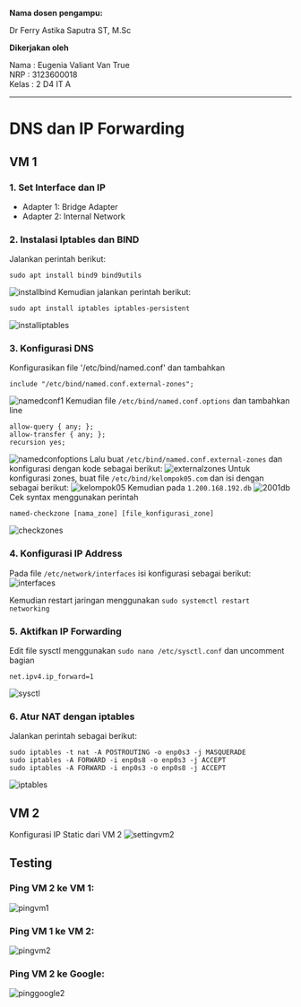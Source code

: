 **Nama dosen pengampu:**

Dr Ferry Astika Saputra ST, M.Sc

**Dikerjakan oleh**

Nama	: Eugenia Valiant Van True  
NRP		: 3123600018  
Kelas	: 2 D4 IT A  

---

# **DNS dan IP Forwarding**
## VM 1
### 1. Set Interface dan IP
- Adapter 1: Bridge Adapter
- Adapter 2: Internal Network

### 2. Instalasi Iptables dan BIND
Jalankan perintah berikut:
```code
sudo apt install bind9 bind9utils
```
![installbind](/TugasDNS-IPForwarding/img/installbind.png)
Kemudian jalankan perintah berikut:
```code
sudo apt install iptables iptables-persistent
```
![installiptables](/TugasDNS-IPForwarding/img/installiptables.png)

### 3. Konfigurasi DNS
Konfigurasikan file '/etc/bind/named.conf' dan tambahkan
```code
include "/etc/bind/named.conf.external-zones";
```
![namedconf1](/TugasDNS-IPForwarding/img/namedconf1.png)
Kemudian file `/etc/bind/named.conf.options` dan tambahkan line
```code
allow-query { any; };
allow-transfer { any; };
recursion yes;
```
![namedconfoptions](/TugasDNS-IPForwarding/img/namedconfoptions.png)
Lalu buat `/etc/bind/named.conf.external-zones` dan konfigurasi dengan kode sebagai berikut:
![externalzones](/TugasDNS-IPForwarding/img/externalzones.png)
Untuk konfigurasi zones, buat file `/etc/bind/kelompok05.com` dan isi dengan sebagai berikut:
![kelompok05](/TugasDNS-IPForwarding/img/kelompok05.png)
Kemudian pada `1.200.168.192.db`
![2001db](/TugasDNS-IPForwarding/img/2001db.png)
Cek syntax menggunakan perintah
```code
named-checkzone [nama_zone] [file_konfigurasi_zone]
```
![checkzones](/TugasDNS-IPForwarding/img/checkzones.png)

### 4. Konfigurasi IP Address
Pada file `/etc/network/interfaces` isi konfigurasi sebagai berikut:
![interfaces](/TugasDNS-IPForwarding/img/interfaces.png)

Kemudian restart jaringan menggunakan `sudo systemctl restart networking`

### 5. Aktifkan IP Forwarding

Edit file sysctl menggunakan `sudo nano /etc/sysctl.conf` dan
uncomment bagian 
```code
net.ipv4.ip_forward=1
```
![sysctl](/TugasDNS-IPForwarding/img/sysctl.png)

### 6. Atur NAT dengan iptables
Jalankan perintah sebagai berikut:
```code
sudo iptables -t nat -A POSTROUTING -o enp0s3 -j MASQUERADE
sudo iptables -A FORWARD -i enp0s8 -o enp0s3 -j ACCEPT
sudo iptables -A FORWARD -i enp0s3 -o enp0s8 -j ACCEPT
```
![iptables](/TugasDNS-IPForwarding/img/iptables.png)

## VM 2
Konfigurasi IP Static dari VM 2
![settingvm2](/TugasDNS-IPForwarding/img/settingvm2.png)

## Testing
### Ping VM 2 ke VM 1:
![pingvm1](/TugasDNS-IPForwarding/img/pingvm1.png)
### Ping VM 1 ke VM 2:
![pingvm2](/TugasDNS-IPForwarding/img/pingvm2.png)
### Ping VM 2 ke Google:
![pinggoogle2](/TugasDNS-IPForwarding/img/pinggoogle2.png)
